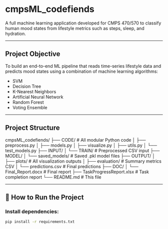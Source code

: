 # cmpsML_codefiends

A full machine learning application developed for CMPS 470/570 to classify human mood states from lifestyle metrics such as steps, sleep, and hydration.

---

## Project Objective

To build an end-to-end ML pipeline that reads time-series lifestyle data and predicts mood states using a combination of machine learning algorithms:  
- SVM  
- Decision Tree  
- K-Nearest Neighbors  
- Artificial Neural Network  
- Random Forest  
- Voting Ensemble 

---

## Project Structure

cmpsML_codefiends/
├── CODE/ # All modular Python code
│ ├── preprocess.py
│ ├── models.py
│ ├── visualize.py
│ ├── utils.py
│ └── test_models.py
├── INPUT/
│ └── TRAIN/ # Preprocessed CSV input
├── MODEL/
│ └── saved_models/ # Saved .pkl model files
├── OUTPUT/
│ ├── plots/ # All visualization outputs
│ ├── evaluation/ # Summary metrics CSV
│ └── predictions.csv # Final predictions
├── DOC/
│ └── Final_Report.docx # Final report
├── TaskProgressReport.xlsx # Task completion report
└── README.md # This file


---

## 🧪 How to Run the Project

### Install dependencies:
```bash
pip install -r requirements.txt


